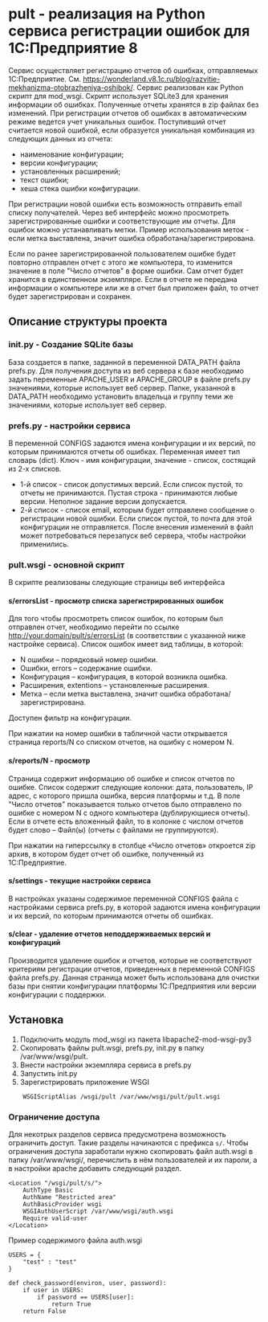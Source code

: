 # pult - реализация на Python сервиса регистрации ошибок для 1С:Предприятие 8

Сервис осуществляет регистрацию отчетов об ошибках, отправляемых 1С:Предприятие. См. https://wonderland.v8.1c.ru/blog/razvitie-mekhanizma-otobrazheniya-oshibok/.
Сервис реализован как Python скрипт для mod_wsgi. Скрипт использует SQLite3 для хранения информации об ошибках. Полученные отчеты хранятся в zip файлах без изменений.
При регистрации отчетов об ошибках в автоматическим режиме ведется учет уникальных ошибок. Поступивший отчет считается новой ошибкой, если образуется уникальная комбинация из следующих данных из отчета:
-	наименование конфигурации;
-	версии конфигурации;
-	установленных расширений;
-	текст ошибки;
-	хеша стека ошибки конфигурации.

При регистрации новой ошибки есть возможность отправить email списку получателей. Через веб интерфейс можно просмотреть зарегистрированные ошибки и соответствующие им отчеты. Для ошибок можно устанавливать метки. Пример использования меток - если метка выставлена, значит ошибка обработана/зарегистрирована.

Если по ранее зарегистрированной пользователем ошибке будет повторно отправлен отчет с этого же компьютера, то изменится значение в поле "Число отчетов" в форме ошибки. Сам отчет будет хранится в единственном экземпляре. Если в отчете не передана информации о компьютере или же в отчет был приложен файл, то отчет будет зарегистрирован и сохранен. 

## Описание структуры проекта
### init.py - Создание SQLite базы

База создается в папке, заданной в переменной DATA_PATH файла prefs.py. Для получения доступа из веб сервера к базе необходимо задать переменные APACHE_USER и APACHE_GROUP в файле prefs.py значениями, которые использует веб сервер. Папке, указанной в DATA_PATH необходимо установить владельца и группу теми же значениями, которые использует веб сервер.

### prefs.py - настройки сервиса 
В переменной  CONFIGS задаются имена конфигурации и их версий, по которым принимаются отчеты об ошибках. Переменная имеет тип словарь (dict). Ключ - имя конфигурации, значение - список, состящий из 2-х списков.
-	1-й список - список допустимых версий. Если список пустой, то отчеты не принимаются. Пустая строка - принимаются любые версии. Неполное задание версии допускается.
-	2-й список - список email, которым будет отправлено сообщение о регистрации новой ошибки. Если список пустой, то почта для этой конфигурации не отправляется.
После внесения изменений в файл может потребоваться перезапуск веб сервера, чтобы настройки применились.

### pult.wsgi - основной скрипт
В скрипте реализованы следующие страницы веб интерфейса
#### s/errorsList - просмотр списка зарегистрированных ошибок
Для того чтобы просмотреть список ошибок, по которым был отправлен отчет, необходимо перейти по ссылке http://your.domain/pult/s/errorsList (в соответствии с указанной ниже настройке сервиса). Список ошибок имеет вид таблицы, в которой:
- N ошибки – порядковый номер ошибки. 
- Ошибки, errors – содержание ошибки.
- Конфигурация – конфигурация, в которой возникла ошибка.
- Расширения, extentions – установленные расширения.
- Метка – если метка выставлена, значит ошибка обработана/зарегистрирована.

Доступен фильтр на конфигурации.

При нажатии на номер ошибки в табличной части открывается страница reports/N со списком отчетов, на ошибку с номером N.

#### s/reports/N - просмотр 
Страница содержит информацию об ошибке и список отчетов по ошибке. Список содержит следующие колонки: дата, пользователь, IP адрес, с которого пришла ошибка, версия платформы и т.д. В поле "Число отчетов" показывается только отчетов было отправлено по ошибке с номером N с одного компьютера (дублирующиеся отчеты). Если в отчете есть вложенный файл, то в колонке с числом отчетов будет слово – Файл(ы) (отчеты с файлами не группируются).

При нажатии на гиперссылку в столбце «Число отчетов» откроется zip архив, в котором будет отчет об ошибке, полученный из 1С:Предприятие.

#### s/settings - текущие настройки сервиса
В настройках указаны содержимое переменной CONFIGS файла с настройками сервиса prefs.py, в которой задаются имена конфигурации и их версий, по которым принимаются отчеты об ошибках. 

#### s/clear - удаление отчетов неподдерживаемых версий и конфигураций
Производится удаление ошибок и отчетов, которые не соответствуют критериям регистрации отчетов, приведенных в переменной CONFIGS файла prefs.py. Данная страница может быть использована для очистки базы при снятии конфигурации платформы 1С:Предприятия или версии конфигурации с поддержки.

## Установка
1) Подключить модуль mod_wsgi из пакета libapache2-mod-wsgi-py3
2) Скопировать файлы pult.wsgi, prefs.py, init.py в папку /var/www/wsgi/pult.
3) Внести настройки экземпляра сервиса в prefs.py
4) Запустить init.py
5) Зарегистрировать приложение WSGI
```
	WSGIScriptAlias /wsgi/pult /var/www/wsgi/pult/pult.wsgi
```

### Ограничение доступа
Для некотрых разделов сервиса предусмотрена возможность ограничить доступ. Такие разделы начинаются с префикса ``s/``. Чтобы ограничения доступа заработали нужно скопировать файл auth.wsgi в папку /var/www/wsgi/, перечислить в нём пользователей и их пароли, а в настройки apache добавить следующий раздел.
```
<Location "/wsgi/pult/s/">
    AuthType Basic
    AuthName "Restricted area"
    AuthBasicProvider wsgi
    WSGIAuthUserScript /var/www/wsgi/auth.wsgi
    Require valid-user
</Location>
```

Пример содержимого файла auth.wsgi
```
USERS = {
    "test" : "test"
}

def check_password(environ, user, password):
    if user in USERS:
        if password == USERS[user]:
            return True
    return False
```

